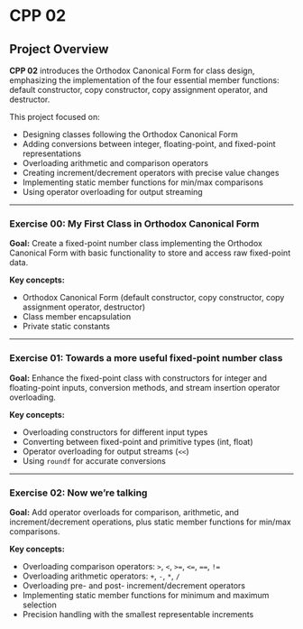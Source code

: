 # CPP 02

## Project Overview

**CPP 02** introduces the Orthodox Canonical Form for class design, emphasizing the implementation of the four essential member functions: default constructor, copy constructor, copy assignment operator, and destructor.

This project focused on:

- Designing classes following the Orthodox Canonical Form
- Adding conversions between integer, floating-point, and fixed-point representations
- Overloading arithmetic and comparison operators
- Creating increment/decrement operators with precise value changes
- Implementing static member functions for min/max comparisons
- Using operator overloading for output streaming

---

### Exercise 00: My First Class in Orthodox Canonical Form  
**Goal:** Create a fixed-point number class implementing the Orthodox Canonical Form with basic functionality to store and access raw fixed-point data.

**Key concepts:**  
- Orthodox Canonical Form (default constructor, copy constructor, copy assignment operator, destructor)
- Class member encapsulation
- Private static constants

---

### Exercise 01: Towards a more useful fixed-point number class  
**Goal:** Enhance the fixed-point class with constructors for integer and floating-point inputs, conversion methods, and stream insertion operator overloading.

**Key concepts:**  
- Overloading constructors for different input types
- Converting between fixed-point and primitive types (int, float)
- Operator overloading for output streams (`<<`)
- Using `roundf` for accurate conversions

---

### Exercise 02: Now we’re talking
**Goal:** Add operator overloads for comparison, arithmetic, and increment/decrement operations, plus static member functions for min/max comparisons.

**Key concepts:**
- Overloading comparison operators: `>`, `<`, `>=`, `<=`, `==`, `!=`
- Overloading arithmetic operators: `+`, `-`, `*`, `/`
- Overloading pre- and post- increment/decrement operators
- Implementing static member functions for minimum and maximum selection
- Precision handling with the smallest representable increments
